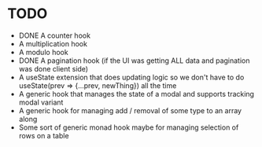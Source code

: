 # TODO
- DONE A counter hook
- A multiplication hook 
- A modulo hook
- DONE A pagination hook (if the UI was getting ALL data and pagination was done client side) 
- A useState extension that does updating logic so we don't have to do useState(prev => {...prev, newThing}) all the time 
- A generic hook that manages the state of a modal and supports tracking modal variant
- A generic hook for managing add / removal of some type to an array along 
- Some sort of generic monad hook maybe for managing selection of rows on a table